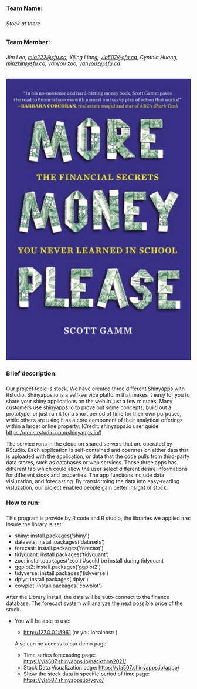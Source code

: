 ### Team Name: <h3> 
###### Stock at there <h6>
### Team Member: <h3> 
###### Jim Lee, mla222@sfu.ca, Yijing Liang, yla507@sfu.ca, Cynthia Huang, minzhih@sfu.ca, yanyou zuo, yanyouz@sfu.ca <h6>

![](WechatIMG165.png)

### Brief description: <h3> 
Our project topic is stock. We have created three different Shinyapps with Rstudio. 
Shinyapps.io is a self-service platform that makes it easy for you to share your shiny applications on the web in just a few minutes. Many customers use shinyapps.io to prove out some concepts, build out a prototype, or just run it for a short period of time for their own purposes, while others are using it as a core component of their analytical offerings within a larger online property. (Credit: shinyapps.io user guide https://docs.rstudio.com/shinyapps.io/)

The service runs in the cloud on shared servers that are operated by RStudio. Each application is self-contained and operates on either data that is uploaded with the application, or data that the code pulls from third-party data stores, such as databases or web services.
These three apps has different tab which could allow the user select different desire informations for different stock and properties. The app functions include data visluzation, and forecasting. By transforming the data into easy-reading visluzation, our project enabled people gain better insight of stock.

### How to run: <h3> 
This program is provide by R code and R studio, the libraries we applied are: 
Insure the library is set:
* shiny:  install.packages('shiny')
* datasets:  install.packages('datasets')
* forecast:  install.packages('forecast')
* tidyquant:  install.packages('tidyquant')
* zoo:  install.packages('zoo') #sould be install during tidyquant
* ggplot2:  install.packages('ggplot2')
* tidyverse:  install.packages('tidyverse')
* dplyr:  install.packages('dplyr')
* cowplot:  install.packages('cowplot')

After the Library install, the data will be auto-connect to the finance database. The forecast system will analyze the next possible price of the stock.
* You will be able to use:
  * http://127.0.0.1:5961  (or you localhost: ) 
  
  Also can be access to our demo page:
  * Time series forecasting page: https://yla507.shinyapps.io/hackthon2021/
  * Stock Data Visualization page: https://yla507.shinyapps.io/appp/
  * Show the stock data in specific period of time page: https://yla507.shinyapps.io/yoyo/
